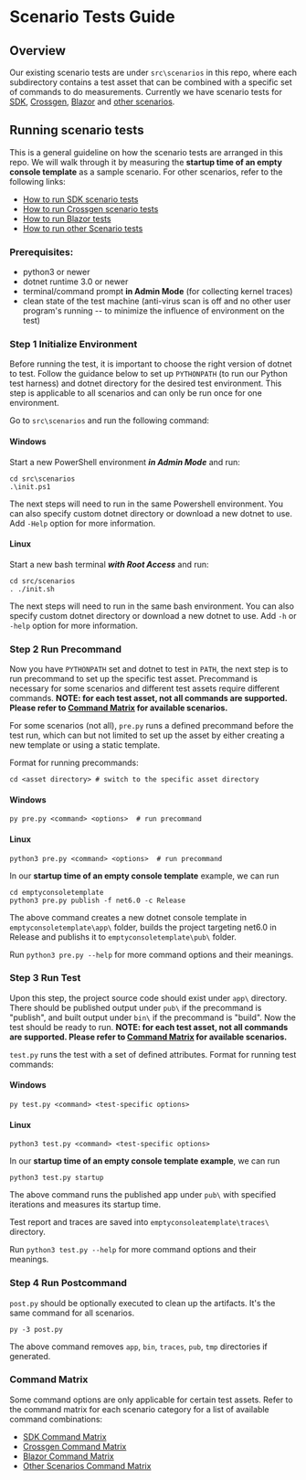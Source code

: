   

# Scenario Tests Guide
## Overview

Our existing scenario tests are under `src\scenarios` in this repo, where each subdirectory contains a test asset that can be combined with a specific set of commands to do measurements. Currently we have scenario tests for [SDK](./sdk-scenarios.md), [Crossgen](./crossgen-scenarios.md), [Blazor](./blazor-scenarios.md) and [other scenarios](link).

## Running scenario tests

This is a general guideline on how the scenario tests are arranged in this repo. We will walk through it by measuring the **startup time of an empty console template** as a sample scenario. For other scenarios, refer to the following links:

-  [How to run SDK scenario tests](./sdk-scenarios.md)
-  [How to run Crossgen scenario tests](./crossgen-scenarios.md)
-  [How to run Blazor tests](./blazor-scenarios.md)
-  [How to run other Scenario tests](link)

### Prerequisites:
- python3 or newer
- dotnet runtime 3.0 or newer
- terminal/command prompt **in Admin Mode** (for collecting kernel traces)
- clean state of the test machine (anti-virus scan is off and no other user program's running -- to minimize the influence of environment on the test)

### Step 1 Initialize Environment
Before running the test, it is important to choose the right version of dotnet to test. Follow the guidance below to set up `PYTHONPATH` (to run our Python test harness) and dotnet directory for the desired test environment. This step is applicable to all scenarios and can only be run once for one environment.

Go to `src\scenarios` and run the following command:
#### Windows
Start a new PowerShell environment ***in Admin Mode*** and run:

```
cd src\scenarios
.\init.ps1
```
The next steps will need to run in the same Powershell environment. You can also specify custom dotnet directory or download a new dotnet to use. Add `-Help` option for more information.

#### Linux
Start a new bash terminal ***with Root Access*** and run:
```
cd src/scenarios
. ./init.sh
```
The next steps will need to run in the same bash environment. You can also specify custom dotnet directory or download a new dotnet to use. Add `-h` or `-help` option for more information.


### Step 2 Run Precommand
Now you have `PYTHONPATH` set and dotnet to test in `PATH`, the next step is to run precommand to set up the specific test asset. Precommand is necessary for some scenarios and different test assets require different commands. **NOTE: for each test asset, not all commands are supported. Please refer to [Command Matrix](#command-matrix) for available scenarios.**

For some scenarios (not all), `pre.py` runs a defined precommand before the test run, which can but not limited to set up the asset by either creating a new template or using a static template.

Format for running precommands:
```
cd <asset directory> # switch to the specific asset directory
```
#### Windows
```
py pre.py <command> <options>  # run precommand
```
#### Linux
```
python3 pre.py <command> <options>  # run precommand
```
In our **startup time of an empty console template** example, we can run
```
cd emptyconsoletemplate
python3 pre.py publish -f net6.0 -c Release
```
The above command creates a new dotnet console template in `emptyconsoletemplate\app\` folder, builds the project targeting net6.0 in Release and publishs it to `emptyconsoletemplate\pub\` folder.

Run `python3 pre.py --help` for more command options and their meanings.


### Step 3 Run Test
Upon this step, the project source code should exist under `app\` directory. There should be published output under `pub\` if the precommand is "publish", and built output under `bin\` if the precommand is "build". Now the test should be ready to run. **NOTE: for each test asset, not all commands are supported. Please refer to [Command Matrix](#command-matrix) for available scenarios.**

`test.py` runs the test with a set of defined attributes. 
Format for running test commands:
#### Windows
```
py test.py <command> <test-specific options>
```
#### Linux
```
python3 test.py <command> <test-specific options>
```
In our **startup time of an empty console template example**, we can run
```
python3 test.py startup
```
The above command runs the published app under `pub\` with specified iterations and measures its startup time. 

Test report and traces are saved into `emptyconsoleatemplate\traces\` directory.

Run `python3 test.py --help` for more command options and their meanings.

### Step 4 Run Postcommand

`post.py` should be optionally executed to clean up the artifacts. It's the same command for all scenarios.

```
py -3 post.py
```
The above command removes `app`, `bin`, `traces`, `pub`, `tmp` directories if generated.

### Command Matrix
Some command options are only applicable for certain test assets. Refer to the command matrix for each scenario category for a list of available command combinations:
- [SDK Command Matrix](./sdk-scenarios.md#command-matrix)
- [Crossgen Command Matrix](./crossgen-scenarios.md#command-matrix)
- [Blazor Command Matrix](./blazor-scenarios.md#command-matrix)
- [Other Scenarios Command Matrix](./basic-scenarios.md#command-matrix)
